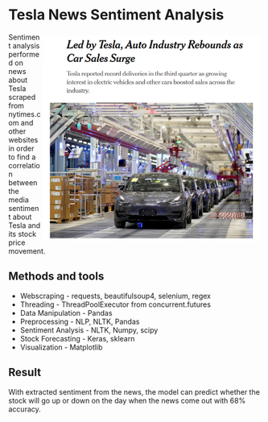 # Tesla News Sentiment Analysis 

<img align="right" vspace="5" hspace="5" src="./img/logo.png" width="430">
Sentiment analysis performed on news about Tesla scraped from nytimes.com and other websites
in order to find a correlation between the media sentiment about Tesla and its stock price
movement.

## Methods and tools
* Webscraping - requests, beautifulsoup4, selenium, regex
* Threading - ThreadPoolExecutor from concurrent.futures
* Data Manipulation - Pandas
* Preprocessing - NLP, NLTK, Pandas
* Sentiment Analysis - NLTK, Numpy, scipy
* Stock Forecasting - Keras, sklearn
* Visualization - Matplotlib

## Result
With extracted sentiment from the news, the model can predict whether the stock will go up or down
on the day when the news come out with 68% accuracy.
